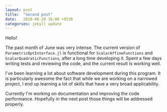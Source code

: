 ```yaml
---
layout: post
title:  "Second post"
date:   2020-06-28 16:00 +0530
categories: jekyll update
---
```


Hello!

The past month of June was very intense. The current version of `ParametricOptInterface.jl` is functional for `ScalarAffineFunctions` and `ScalarQuadraticFunctions`, after a long time developing it. Spent a few days writing tests and reviewing the code, and the current result is working well.

I've been learning a lot about software development during this program. It is particularly awesome the fact that while we are working on a narrowed project, I end up learning a lot of skills that have a very broad applicability. 

Currently I'm working on documentation and improving the code performance. Hopefully in the next post those things will be addressed properly.